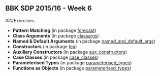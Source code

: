## BBK SDP 2015/16 - Week 6
###Exercises

+ **Pattern Matching**
(in package [forecast][1])
+ **Class Arguments**
(in package [classargs][2])
+ **Named & Default Arguments**
(in package [named_and_default_args][3])
+ **Constructors**
(in package [tea][4])
+ **Auxiliary Constructors**
(in package [aux_constructors][5])
+ **Case Classes**
(in package [case_classes][6])
+ **Parameterised Types**
(in package [parameterised_types][7])
+ **Functions as Objects**
(in package [parameterised_types][7])

[1]:https://github.com/f-bartholomews/SDP/tree/master/exercises/week_06/src/forecast
[2]:https://github.com/f-bartholomews/SDP/tree/master/exercises/week_06/src/classargs
[3]:https://github.com/f-bartholomews/SDP/tree/master/exercises/week_06/src/named_and_default_args
[4]:https://github.com/f-bartholomews/SDP/tree/master/exercises/week_06/src/tea
[5]:https://github.com/f-bartholomews/SDP/tree/master/exercises/week_06/src/aux_constructors
[6]:https://github.com/f-bartholomews/SDP/tree/master/exercises/week_06/src/case_classes
[7]:https://github.com/f-bartholomews/SDP/tree/master/exercises/week_06/src/parameterised_types